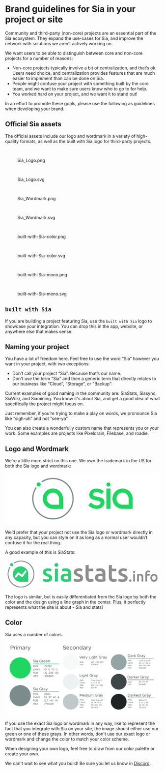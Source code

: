 # Brand guidelines for Sia in your project or site

Community and third-party (non-core) projects are an essential part of the Sia ecosystem. They expand the use-cases for Sia, and improve the network with solutions we aren’t actively working on.

We want users to be able to distinguish between core and non-core projects for a number of reasons:

* Non-core projects typically involve a bit of centralization, and that’s ok. Users need choice, and centralization provides features that are much easier to implement than can be done on Sia.
* People might confuse your project with something built by the core team, and we want to make sure users know who to go to for help.
* You worked hard on your project, and we want it to stand out!

In an effort to promote these goals, please use the following as guidelines when developing your brand.

## Official Sia assets

The official assets include our logo and wordmark in a variety of high-quality formats, as well as the built with Sia logo for third-party projects.

<div>

<figure><img src="https://sia.tech/assets/Sia_Logo.png" alt=""><figcaption><p>Sia_Logo.png</p></figcaption></figure>

 

<figure><img src="https://sia.tech/assets/Sia_Logo.svg" alt=""><figcaption><p>Sia_Logo.svg</p></figcaption></figure>

 

<figure><img src="https://sia.tech/assets/Sia_Wordmark.png" alt=""><figcaption><p>Sia_Wordmark.png</p></figcaption></figure>

 

<figure><img src="https://sia.tech/assets/Sia_Wordmark.svg" alt=""><figcaption><p>Sia_Wordmark.svg</p></figcaption></figure>

 

<figure><img src="https://sia.tech/assets/built-with-Sia-color.png" alt=""><figcaption><p>built-with-Sia-color.png</p></figcaption></figure>

 

<figure><img src="https://sia.tech/assets/built-with-Sia-color.svg" alt=""><figcaption><p>built-with-Sia-color.svg</p></figcaption></figure>

 

<figure><img src="https://sia.tech/assets/built-with-Sia-mono.png" alt=""><figcaption><p>built-with-Sia-mono.png</p></figcaption></figure>

 

<figure><img src="https://sia.tech/assets/built-with-Sia-mono.svg" alt=""><figcaption><p>built-with-Sia-mono.svg</p></figcaption></figure>

</div>

## `built with Sia`

If you are building a project featuring Sia, use the `built with Sia` logo to showcase your integration. You can drop this in the app, website, or anywhere else that makes sense.

## Naming your project

You have a lot of freedom here. Feel free to use the word “Sia” however you want in your project, with two exceptions:

* Don’t call your project “Sia”. Because that’s our name.
* Don't use the term “Sia” and then a generic term that directly relates to our business like “Cloud”, “Storage”, or "Backup".

Current examples of good naming in the community are: SiaStats, Siasync, SiaWiki, and Siamining. You know it's about Sia, and get a good idea of what specifically the project might focus on.

Just remember, if you’re trying to make a play on words, we pronounce Sia like “sigh-uh” and not “see-ya”.

You can also create a wonderfully custom name that represents you or your work. Some examples are projects like Pixeldrain, Filebase, and roadie.

## Logo and Wordmark

We’re a little more strict on this one. We own the trademark in the US for both the Sia logo and wordmark:

![](../.gitbook/assets/brand-2.png)

We’d prefer that your project not use the Sia logo or wordmark directly in any capacity, but you can style on it as long as a normal user wouldn’t confuse it for the real thing.

A good example of this is SiaStats:

![](../.gitbook/assets/brand-3.png)

The logo is similar, but is easily differentiated from the Sia logo by both the color and the design using a line graph in the center. Plus, it perfectly represents what the site is about - Sia and stats!

## Color

Sia uses a number of colors.

![](../.gitbook/assets/brand-4.png)

If you use the exact Sia logo or wordmark in any way, like to represent the fact that you integrate with Sia on your site, the image should either use our green or one of these grays. In other words, don't use our exact logo or wordmark and change the color to match your color scheme.

When designing your own logo, feel free to draw from our color palette or create your own.

We can't wait to see what you build! Be sure you let us know in [Discord](https://sia.tech/discord).

